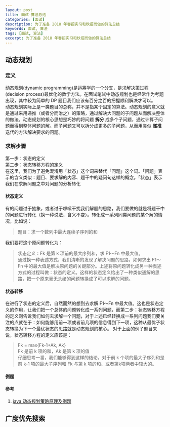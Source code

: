 ```yaml
---
layout: post
title: 面试-算法总结
categories: [面试]
description: 为了准备 2018 年春招实习和秋招而做的算法总结 
keywords: 面试, 算法
tags: [面试, 算法]
excerpt: 为了准备 2018 年春招实习和秋招而做的算法总结
---
```


## 动态规划

### 定义  
动态规划(dynamic programming)是运筹学的一个分支，是求解决策过程(decision process)最优化的数学方法。在面试笔试中动态规划也是经常作为考题出现，其中较为简单的 DP 题目我们应该有百分之百的把握顺利解决才可以。  
动态规划实际上是一类题目的总称，并不是指某个固定的算法。动态规划的意义就是通过采用递推（或者分而治之）的策略，通过解决大问题的子问题从而解决整体的做法。动态规划的核心思想是巧妙的将问题 __拆分__ 成多个子问题，通过计算子问题而得到整体问题的解。而子问题又可以拆分成更多的子问题，从而用类似 __递推__ 迭代的方法解决要求的问题。

### 求解步骤  
第一步：状态的定义  
第二步：状态转移方程的定义  
在这里，我们为了避免混淆用「状态」这个词来替代「问题」这个词。「问题」表示的含义类似：题目、要求解的内容、题干中的疑问句这样的概念。「状态」表示我们在求解问题之中对问题的分析转化

#### 状态定义
有的问题过于抽象，或者过于啰嗦干扰我们解题的思路，我们要做的就是将题干中的问题进行转化（换一种说法，含义不变）。转化成一系列同类问题的某个解的情况，比如说：  
> 题目：求一个数列中最大连续子序列的和

我们要将这个原问题转化为：  
> 状态定义：Fk 是第 k 项前的最大序列和，求 F1～Fn 中最大值。  
通过换一种表述方式，我们清晰的发现了解决问题的思路，如何求出 F1～Fn 中的最大值是解决原问题的关键部分。上述将原问题转化成另一种表述方式的过程叫做：状态的定义。这样的状态定义给出了一种类似通解的思路，把一个原来毫无头绪的问题转换成了可以求解的问题。

#### 状态转移
在进行了状态的定义后，自然而然的想到去求解 F1～Fn 中最大值。这也是状态定义的作用，让我们把一个总体的问题转化成一系列问题，而第二步：状态转移方程的定义则告诉我们如何去求解一个问题，对于上述已经转换成一系列问题我们要关注的点就在于：如何能够用前一项或者前几项的信息得到下一项，这种从最优子状态转换为下一个最优状态的思路就是动态规划的核心。 
对于上面的例子题目来说，状态转移方程的定义应该是：  
> Fk = max{Fk-1+Ak, Ak}   
> Fk 是前 k 项的和，Ak 是第 k 项的值  
仔细思考一番，我们能够得到这样的结论，对于前 k 个项的最大子序列和是前 k-1 项的最大子序列和 Fk 与第 k 项的和、或者第k项两者中较大的。


#### 例题

<div class="example" search="动态规划">
</div>

#### 参考
1. [java 动态规划策略原理及例题][href1]

## 广度优先搜索

<div class="example" search="广度优先"></div>

<script>
    $(function(){
         window.onSearchLoad(function(){
            $(".example").each(function(){
                var search= $(this).attr("search");
                var results = window.idx.search(search); 
                $(this).append("<ul></ul>");
                var $ul = $(this).children("ul");
                window.data.then(function(loaded_data) {
                    results.forEach(function(result) {
                        var item = loaded_data[result.ref];
                        var appendString = '<li><a target="_blank" href="' + item.url + '">' + item.title + '</a></li>';
                        $ul.append(appendString);
                    });
                });
            });
        })
    });
</script>

[href1]: http://blog.csdn.net/QuinnNorris/article/details/77484573

   
